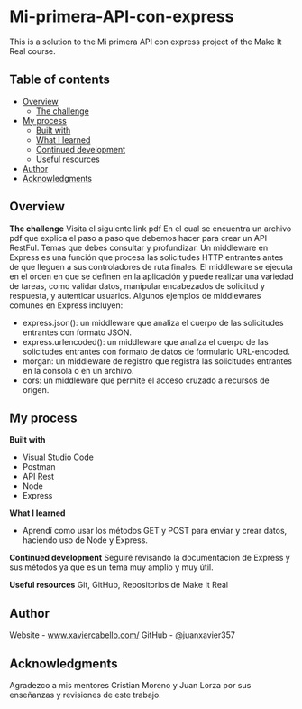 # Mi-primera-API-con-express

This is a solution to the Mi primera API con express project of the Make It Real course.

## Table of contents
- [Overview](#overview)
  - [The challenge](#the-challenge)
- [My process](#my-process)
  - [Built with](#built-with)
  - [What I learned](#what-i-learned)
  - [Continued development](#continued-development)
  - [Useful resources](#useful-resources)
- [Author](#author)
- [Acknowledgments](#acknowledgments)

## Overview

**The challenge**
  Visita el siguiente link pdf
  En el cual se encuentra un archivo pdf que explica el paso a paso que debemos hacer para crear un API RestFul.
  Temas que debes consultar y profundizar.
  Un middleware en Express es una función que procesa las solicitudes HTTP entrantes antes de que lleguen a sus controladores de ruta finales. El middleware se ejecuta   en el orden en que se definen en la aplicación y puede realizar una variedad de tareas, como validar datos, manipular encabezados de solicitud y respuesta, y     autenticar usuarios.
  Algunos ejemplos de middlewares comunes en Express incluyen:
  - express.json(): un middleware que analiza el cuerpo de las solicitudes entrantes con formato JSON.
  - express.urlencoded(): un middleware que analiza el cuerpo de las solicitudes entrantes con formato de datos de formulario URL-encoded.
  - morgan: un middleware de registro que registra las solicitudes entrantes en la consola o en un archivo.
  - cors: un middleware que permite el acceso cruzado a recursos de origen.
  
## My process

**Built with**
* Visual Studio Code
* Postman
* API Rest
* Node
* Express

**What I learned**
* Aprendí como usar los métodos GET y POST para enviar y crear datos, haciendo uso de Node y Express.

**Continued development**
  Seguiré revisando la documentación de Express y sus métodos ya que es un tema muy amplio y muy útil.

**Useful resources**
  Git, GitHub, Repositorios de Make It Real

## Author
  Website - www.xaviercabello.com/
  GitHub - @juanxavier357

## Acknowledgments
  Agradezco a mis mentores Cristian Moreno y Juan Lorza por sus enseñanzas y revisiones de este trabajo.
